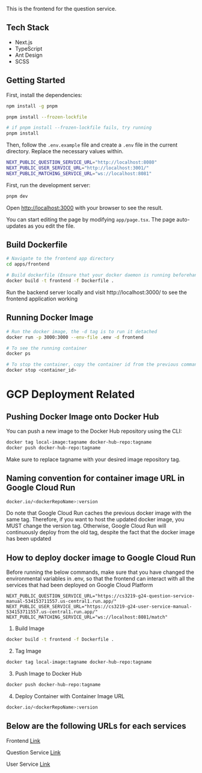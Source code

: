 This is the frontend for the question service.

## Tech Stack

- Next.js
- TypeScript
- Ant Design
- SCSS

## Getting Started

First, install the dependencies:

```bash
npm install -g pnpm

pnpm install --frozen-lockfile

# if pnpm install --frozen-lockfile fails, try running
pnpm install
```

Then, follow the `.env.example` file and create a `.env` file in the current directory. Replace the necessary values within.

```bash
NEXT_PUBLIC_QUESTION_SERVICE_URL="http://localhost:8080"
NEXT_PUBLIC_USER_SERVICE_URL="http://localhost:3001/"
NEXT_PUBLIC_MATCHING_SERVICE_URL="ws://localhost:8081"
```

First, run the development server:

```bash
pnpm dev
```

Open [http://localhost:3000](http://localhost:3000) with your browser to see the result.

You can start editing the page by modifying `app/page.tsx`. The page auto-updates as you edit the file.

## Build Dockerfile

```sh
# Navigate to the frontend app directory
cd apps/frontend

# Build dockerfile (Ensure that your docker daemon is running beforehand)
docker build -t frontend -f Dockerfile .
```

Run the backend server locally and visit http://localhost:3000/ to see the frontend application working

## Running Docker Image

```sh
# Run the docker image, the -d tag is to run it detached
docker run -p 3000:3000 --env-file .env -d frontend

# To see the running container
docker ps

# To stop the container, copy the container id from the previous command
docker stop <container_id>
```
# GCP Deployment Related
## Pushing Docker Image onto Docker Hub
You can push a new image to the Docker Hub repository using the CLI:

```bash
docker tag local-image:tagname docker-hub-repo:tagname
docker push docker-hub-repo:tagname
```

Make sure to replace tagname with your desired image repository tag.

## Naming convention for container image URL in Google Cloud Run
```bash
docker.io/<dockerRepoName>:version
```
Do note that Google Cloud Run caches the previous docker image with the same tag. Therefore, if you want to host the updated docker image, you MUST change the version tag. Otherwise, Google Cloud Run will continuously deploy from the old tag, despite the fact that the docker image has been updated

## How to deploy docker image to Google Cloud Run
Before running the below commands, make sure that you have changed the environmental variables in .env, so that the frontend can interact with all the services that had been deployed on Google Cloud Platform
```
NEXT_PUBLIC_QUESTION_SERVICE_URL="https://cs3219-g24-question-service-manual-534153711557.us-central1.run.app/"
NEXT_PUBLIC_USER_SERVICE_URL="https://cs3219-g24-user-service-manual-534153711557.us-central1.run.app/"
NEXT_PUBLIC_MATCHING_SERVICE_URL="ws://localhost:8081/match"
```
1. Build Image
```bash
docker build -t frontend -f Dockerfile .
```
2. Tag Image
```bash
docker tag local-image:tagname docker-hub-repo:tagname
```
3. Push Image to Docker Hub
```bash
docker push docker-hub-repo:tagname
```
4. Deploy Container with Container Image URL
```bash
docker.io/<dockerRepoName>:version
```

## Below are the following URLs for each services
Frontend
[Link](https://cs3219-g24-frontend-manual-534153711557.us-central1.run.app/)

Question Service
[Link](https://cs3219-g24-question-service-manual-534153711557.us-central1.run.app)

User Service
[Link](https://cs3219-g24-user-service-manual-534153711557.us-central1.run.app)
